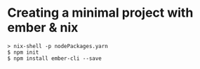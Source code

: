 # Creating a minimal project with ember & nix

```shell
> nix-shell -p nodePackages.yarn
$ npm init
$ npm install ember-cli --save

